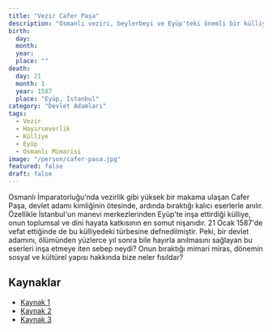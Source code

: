 ```yaml
---
title: "Vezir Cafer Paşa"
description: "Osmanlı veziri, beylerbeyi ve Eyüp'teki önemli bir külliyenin banisi."
birth:
  day: 
  month: 
  year: 
  place: ""
death:
  day: 21
  month: 1
  year: 1587
  place: "Eyüp, İstanbul"
category: "Devlet Adamları"
tags:
  - Vezir
  - Hayırseverlik
  - Külliye
  - Eyüp
  - Osmanlı Mimarisi
image: "/person/cafer-pasa.jpg"
featured: false
draft: false
---
```


Osmanlı İmparatorluğu'nda vezirlik gibi yüksek bir makama ulaşan Cafer Paşa, devlet adamı kimliğinin ötesinde, ardında bıraktığı kalıcı eserlerle anılır. Özellikle İstanbul'un manevi merkezlerinden Eyüp'te inşa ettirdiği külliye, onun toplumsal ve dini hayata katkısının en somut nişanıdır. 21 Ocak 1587'de vefat ettiğinde de bu külliyedeki türbesine defnedilmiştir. Peki, bir devlet adamını, ölümünden yüzlerce yıl sonra bile hayırla anılmasını sağlayan bu eserleri inşa etmeye iten sebep neydi? Onun bıraktığı mimari miras, dönemin sosyal ve kültürel yapısı hakkında bize neler fısıldar?

## Kaynaklar

- [Kaynak 1](https://www.gencgazete.net/cafer-pasa-kimdir-biliyor-musunuz/)
- [Kaynak 2](https://islamansiklopedisi.org.tr/cafer-pasa-tekkesi)
- [Kaynak 3](https://www.darulhadis.org/cafer-pasa-aga-darulhadisi/)